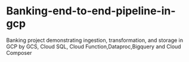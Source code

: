 # Banking-end-to-end-pipeline-in-gcp
Banking project demonstrating ingestion, transformation, and storage in GCP by GCS, Cloud SQL, Cloud Function,Dataproc,Bigquery and Cloud Composer 
